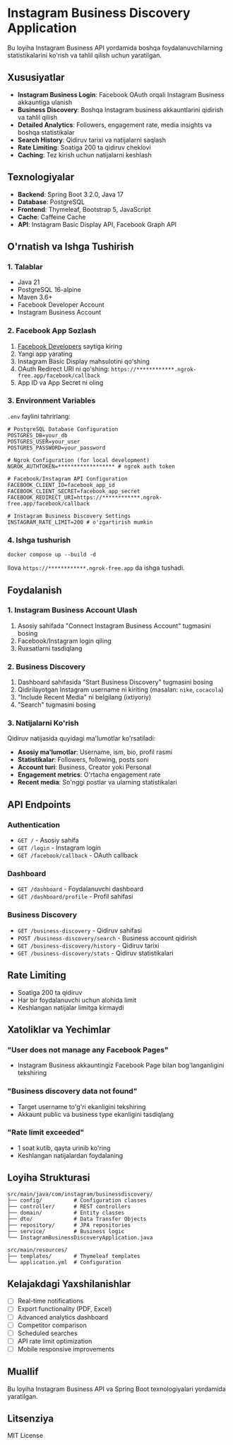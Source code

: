# Instagram Business Discovery Application

Bu loyiha Instagram Business API yordamida boshqa foydalanuvchilarning statistikalarini ko'rish va tahlil qilish uchun yaratilgan.

## Xususiyatlar

- **Instagram Business Login**: Facebook OAuth orqali Instagram Business akkauntiga ulanish
- **Business Discovery**: Boshqa Instagram business akkauntlarini qidirish va tahlil qilish
- **Detailed Analytics**: Followers, engagement rate, media insights va boshqa statistikalar
- **Search History**: Qidiruv tarixi va natijalarni saqlash
- **Rate Limiting**: Soatiga 200 ta qidiruv cheklovi
- **Caching**: Tez kirish uchun natijalarni keshlash

## Texnologiyalar

- **Backend**: Spring Boot 3.2.0, Java 17
- **Database**: PostgreSQL
- **Frontend**: Thymeleaf, Bootstrap 5, JavaScript
- **Cache**: Caffeine Cache
- **API**: Instagram Basic Display API, Facebook Graph API

## O'rnatish va Ishga Tushirish

### 1. Talablar

- Java 21
- PostgreSQL 16-alpine
- Maven 3.6+
- Facebook Developer Account
- Instagram Business Account

### 2. Facebook App Sozlash

1. [Facebook Developers](https://developers.facebook.com/) saytiga kiring
2. Yangi app yarating
3. Instagram Basic Display mahsulotini qo'shing
4. OAuth Redirect URI ni qo'shing: `https://************.ngrok-free.app/facebook/callback`
5. App ID va App Secret ni oling

### 3. Environment Variables

`.env` faylini tahrirlang:

```env
# PostgreSQL Database Configuration
POSTGRES_DB=your_db
POSTGRES_USER=your_user
POSTGRES_PASSWORD=your_password

# Ngrok Configuration (for local development)
NGROK_AUTHTOKEN=****************** # ngrok auth token

# Facebook/Instagram API Configuration
FACEBOOK_CLIENT_ID=facebook_app_id
FACEBOOK_CLIENT_SECRET=facebook_app_secret
FACEBOOK_REDIRECT_URI=https://************.ngrok-free.app/facebook/callback

# Instagram Business Discovery Settings
INSTAGRAM_RATE_LIMIT=200 # o'zgartirish mumkin
```

### 4. Ishga tushurish

```
docker compose up --build -d
```

Ilova `https://************.ngrok-free.app` da ishga tushadi.

## Foydalanish

### 1. Instagram Business Account Ulash

1. Asosiy sahifada "Connect Instagram Business Account" tugmasini bosing
2. Facebook/Instagram login qiling
3. Ruxsatlarni tasdiqlang

### 2. Business Discovery

1. Dashboard sahifasida "Start Business Discovery" tugmasini bosing
2. Qidirilayotgan Instagram username ni kiriting (masalan: `nike`, `cocacola`)
3. "Include Recent Media" ni belgilang (ixtiyoriy)
4. "Search" tugmasini bosing

### 3. Natijalarni Ko'rish

Qidiruv natijasida quyidagi ma'lumotlar ko'rsatiladi:

- **Asosiy ma'lumotlar**: Username, ism, bio, profil rasmi
- **Statistikalar**: Followers, following, posts soni
- **Account turi**: Business, Creator yoki Personal
- **Engagement metrics**: O'rtacha engagement rate
- **Recent media**: So'nggi postlar va ularning statistikalari

## API Endpoints

### Authentication
- `GET /` - Asosiy sahifa
- `GET /login` - Instagram login
- `GET /facebook/callback` - OAuth callback

### Dashboard
- `GET /dashboard` - Foydalanuvchi dashboard
- `GET /dashboard/profile` - Profil sahifasi

### Business Discovery
- `GET /business-discovery` - Qidiruv sahifasi
- `POST /business-discovery/search` - Business account qidirish
- `GET /business-discovery/history` - Qidiruv tarixi
- `GET /business-discovery/stats` - Qidiruv statistikalari

## Rate Limiting

- Soatiga 200 ta qidiruv
- Har bir foydalanuvchi uchun alohida limit
- Keshlangan natijalar limitga kirmaydi

## Xatoliklar va Yechimlar

### "User does not manage any Facebook Pages"
- Instagram Business akkauntingiz Facebook Page bilan bog'langanligini tekshiring

### "Business discovery data not found"
- Target username to'g'ri ekanligini tekshiring
- Akkaunt public va business type ekanligini tasdiqlang

### "Rate limit exceeded"
- 1 soat kutib, qayta urinib ko'ring
- Keshlangan natijalardan foydalaning

## Loyiha Strukturasi

```
src/main/java/com/instagram/businessdiscovery/
├── config/          # Configuration classes
├── controller/      # REST controllers
├── domain/          # Entity classes
├── dto/             # Data Transfer Objects
├── repository/      # JPA repositories
├── service/         # Business logic
└── InstagramBusinessDiscoveryApplication.java

src/main/resources/
├── templates/       # Thymeleaf templates
└── application.yml  # Configuration
```

## Kelajakdagi Yaxshilanishlar

- [ ] Real-time notifications
- [ ] Export functionality (PDF, Excel)
- [ ] Advanced analytics dashboard
- [ ] Competitor comparison
- [ ] Scheduled searches
- [ ] API rate limit optimization
- [ ] Mobile responsive improvements

## Muallif

Bu loyiha Instagram Business API va Spring Boot texnologiyalari yordamida yaratilgan.

## Litsenziya

MIT License